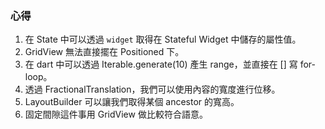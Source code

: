 ### 心得
1. 在 State 中可以透過 `widget` 取得在 Stateful Widget 中儲存的屬性值。
2. GridView 無法直接擺在 Positioned 下。
3. 在 dart 中可以透過 Iterable<int>.generate(10) 產生 range，並直接在 [] 寫 for-loop。
4. 透過 FractionalTranslation，我們可以使用內容的寬度進行位移。
5. LayoutBuilder 可以讓我們取得某個 ancestor 的寬高。
6. 固定間隙這件事用 GridView 做比較符合語意。
